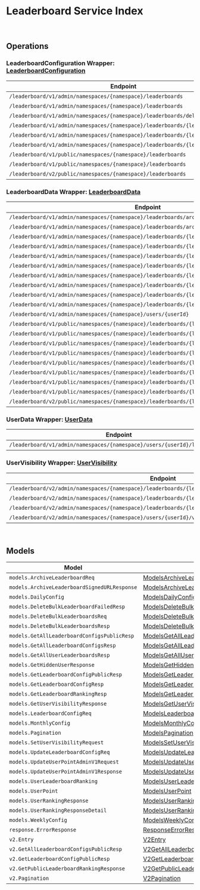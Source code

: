 # Leaderboard Service Index

&nbsp;  

## Operations

### LeaderboardConfiguration Wrapper:  [LeaderboardConfiguration](../AccelByte.Sdk/Api/Leaderboard/Wrapper/LeaderboardConfiguration.cs)
| Endpoint | Method | ID | Class | Example |
|---|---|---|---|---|
| `/leaderboard/v1/admin/namespaces/{namespace}/leaderboards` | GET | GetLeaderboardConfigurationsAdminV1 | [GetLeaderboardConfigurationsAdminV1](../AccelByte.Sdk/Api/Leaderboard/Operation/LeaderboardConfiguration/GetLeaderboardConfigurationsAdminV1.cs) | [GetLeaderboardConfigurationsAdminV1](../samples/AccelByte.Sdk.Sample.Cli/ApiCommand/Leaderboard/LeaderboardConfiguration/GetLeaderboardConfigurationsAdminV1.cs) |
| `/leaderboard/v1/admin/namespaces/{namespace}/leaderboards` | POST | CreateLeaderboardConfigurationAdminV1 | [CreateLeaderboardConfigurationAdminV1](../AccelByte.Sdk/Api/Leaderboard/Operation/LeaderboardConfiguration/CreateLeaderboardConfigurationAdminV1.cs) | [CreateLeaderboardConfigurationAdminV1](../samples/AccelByte.Sdk.Sample.Cli/ApiCommand/Leaderboard/LeaderboardConfiguration/CreateLeaderboardConfigurationAdminV1.cs) |
| `/leaderboard/v1/admin/namespaces/{namespace}/leaderboards/delete` | POST | DeleteBulkLeaderboardConfigurationAdminV1 | [DeleteBulkLeaderboardConfigurationAdminV1](../AccelByte.Sdk/Api/Leaderboard/Operation/LeaderboardConfiguration/DeleteBulkLeaderboardConfigurationAdminV1.cs) | [DeleteBulkLeaderboardConfigurationAdminV1](../samples/AccelByte.Sdk.Sample.Cli/ApiCommand/Leaderboard/LeaderboardConfiguration/DeleteBulkLeaderboardConfigurationAdminV1.cs) |
| `/leaderboard/v1/admin/namespaces/{namespace}/leaderboards/{leaderboardCode}` | GET | GetLeaderboardConfigurationAdminV1 | [GetLeaderboardConfigurationAdminV1](../AccelByte.Sdk/Api/Leaderboard/Operation/LeaderboardConfiguration/GetLeaderboardConfigurationAdminV1.cs) | [GetLeaderboardConfigurationAdminV1](../samples/AccelByte.Sdk.Sample.Cli/ApiCommand/Leaderboard/LeaderboardConfiguration/GetLeaderboardConfigurationAdminV1.cs) |
| `/leaderboard/v1/admin/namespaces/{namespace}/leaderboards/{leaderboardCode}` | PUT | UpdateLeaderboardConfigurationAdminV1 | [UpdateLeaderboardConfigurationAdminV1](../AccelByte.Sdk/Api/Leaderboard/Operation/LeaderboardConfiguration/UpdateLeaderboardConfigurationAdminV1.cs) | [UpdateLeaderboardConfigurationAdminV1](../samples/AccelByte.Sdk.Sample.Cli/ApiCommand/Leaderboard/LeaderboardConfiguration/UpdateLeaderboardConfigurationAdminV1.cs) |
| `/leaderboard/v1/admin/namespaces/{namespace}/leaderboards/{leaderboardCode}` | DELETE | DeleteLeaderboardConfigurationAdminV1 | [DeleteLeaderboardConfigurationAdminV1](../AccelByte.Sdk/Api/Leaderboard/Operation/LeaderboardConfiguration/DeleteLeaderboardConfigurationAdminV1.cs) | [DeleteLeaderboardConfigurationAdminV1](../samples/AccelByte.Sdk.Sample.Cli/ApiCommand/Leaderboard/LeaderboardConfiguration/DeleteLeaderboardConfigurationAdminV1.cs) |
| `/leaderboard/v1/public/namespaces/{namespace}/leaderboards` | GET | GetLeaderboardConfigurationsPublicV1 | [GetLeaderboardConfigurationsPublicV1](../AccelByte.Sdk/Api/Leaderboard/Operation/LeaderboardConfiguration/GetLeaderboardConfigurationsPublicV1.cs) | [GetLeaderboardConfigurationsPublicV1](../samples/AccelByte.Sdk.Sample.Cli/ApiCommand/Leaderboard/LeaderboardConfiguration/GetLeaderboardConfigurationsPublicV1.cs) |
| `/leaderboard/v1/public/namespaces/{namespace}/leaderboards` | POST | CreateLeaderboardConfigurationPublicV1 | [CreateLeaderboardConfigurationPublicV1](../AccelByte.Sdk/Api/Leaderboard/Operation/LeaderboardConfiguration/CreateLeaderboardConfigurationPublicV1.cs) | [CreateLeaderboardConfigurationPublicV1](../samples/AccelByte.Sdk.Sample.Cli/ApiCommand/Leaderboard/LeaderboardConfiguration/CreateLeaderboardConfigurationPublicV1.cs) |
| `/leaderboard/v2/public/namespaces/{namespace}/leaderboards` | GET | GetLeaderboardConfigurationsPublicV2 | [GetLeaderboardConfigurationsPublicV2](../AccelByte.Sdk/Api/Leaderboard/Operation/LeaderboardConfiguration/GetLeaderboardConfigurationsPublicV2.cs) | [GetLeaderboardConfigurationsPublicV2](../samples/AccelByte.Sdk.Sample.Cli/ApiCommand/Leaderboard/LeaderboardConfiguration/GetLeaderboardConfigurationsPublicV2.cs) |

### LeaderboardData Wrapper:  [LeaderboardData](../AccelByte.Sdk/Api/Leaderboard/Wrapper/LeaderboardData.cs)
| Endpoint | Method | ID | Class | Example |
|---|---|---|---|---|
| `/leaderboard/v1/admin/namespaces/{namespace}/leaderboards/archived` | GET | AdminGetArchivedLeaderboardRankingDataV1Handler | [AdminGetArchivedLeaderboardRankingDataV1Handler](../AccelByte.Sdk/Api/Leaderboard/Operation/LeaderboardData/AdminGetArchivedLeaderboardRankingDataV1Handler.cs) | [AdminGetArchivedLeaderboardRankingDataV1Handler](../samples/AccelByte.Sdk.Sample.Cli/ApiCommand/Leaderboard/LeaderboardData/AdminGetArchivedLeaderboardRankingDataV1Handler.cs) |
| `/leaderboard/v1/admin/namespaces/{namespace}/leaderboards/archived` | POST | CreateArchivedLeaderboardRankingDataV1Handler | [CreateArchivedLeaderboardRankingDataV1Handler](../AccelByte.Sdk/Api/Leaderboard/Operation/LeaderboardData/CreateArchivedLeaderboardRankingDataV1Handler.cs) | [CreateArchivedLeaderboardRankingDataV1Handler](../samples/AccelByte.Sdk.Sample.Cli/ApiCommand/Leaderboard/LeaderboardData/CreateArchivedLeaderboardRankingDataV1Handler.cs) |
| `/leaderboard/v1/admin/namespaces/{namespace}/leaderboards/{leaderboardCode}/alltime` | GET | GetAllTimeLeaderboardRankingAdminV1 | [GetAllTimeLeaderboardRankingAdminV1](../AccelByte.Sdk/Api/Leaderboard/Operation/LeaderboardData/GetAllTimeLeaderboardRankingAdminV1.cs) | [GetAllTimeLeaderboardRankingAdminV1](../samples/AccelByte.Sdk.Sample.Cli/ApiCommand/Leaderboard/LeaderboardData/GetAllTimeLeaderboardRankingAdminV1.cs) |
| `/leaderboard/v1/admin/namespaces/{namespace}/leaderboards/{leaderboardCode}/month` | GET | GetCurrentMonthLeaderboardRankingAdminV1 | [GetCurrentMonthLeaderboardRankingAdminV1](../AccelByte.Sdk/Api/Leaderboard/Operation/LeaderboardData/GetCurrentMonthLeaderboardRankingAdminV1.cs) | [GetCurrentMonthLeaderboardRankingAdminV1](../samples/AccelByte.Sdk.Sample.Cli/ApiCommand/Leaderboard/LeaderboardData/GetCurrentMonthLeaderboardRankingAdminV1.cs) |
| `/leaderboard/v1/admin/namespaces/{namespace}/leaderboards/{leaderboardCode}/season` | GET | GetCurrentSeasonLeaderboardRankingAdminV1 | [GetCurrentSeasonLeaderboardRankingAdminV1](../AccelByte.Sdk/Api/Leaderboard/Operation/LeaderboardData/GetCurrentSeasonLeaderboardRankingAdminV1.cs) | [GetCurrentSeasonLeaderboardRankingAdminV1](../samples/AccelByte.Sdk.Sample.Cli/ApiCommand/Leaderboard/LeaderboardData/GetCurrentSeasonLeaderboardRankingAdminV1.cs) |
| `/leaderboard/v1/admin/namespaces/{namespace}/leaderboards/{leaderboardCode}/today` | GET | GetTodayLeaderboardRankingAdminV1 | [GetTodayLeaderboardRankingAdminV1](../AccelByte.Sdk/Api/Leaderboard/Operation/LeaderboardData/GetTodayLeaderboardRankingAdminV1.cs) | [GetTodayLeaderboardRankingAdminV1](../samples/AccelByte.Sdk.Sample.Cli/ApiCommand/Leaderboard/LeaderboardData/GetTodayLeaderboardRankingAdminV1.cs) |
| `/leaderboard/v1/admin/namespaces/{namespace}/leaderboards/{leaderboardCode}/users/{userId}` | GET | GetUserRankingAdminV1 | [GetUserRankingAdminV1](../AccelByte.Sdk/Api/Leaderboard/Operation/LeaderboardData/GetUserRankingAdminV1.cs) | [GetUserRankingAdminV1](../samples/AccelByte.Sdk.Sample.Cli/ApiCommand/Leaderboard/LeaderboardData/GetUserRankingAdminV1.cs) |
| `/leaderboard/v1/admin/namespaces/{namespace}/leaderboards/{leaderboardCode}/users/{userId}` | PUT | UpdateUserPointAdminV1 | [UpdateUserPointAdminV1](../AccelByte.Sdk/Api/Leaderboard/Operation/LeaderboardData/UpdateUserPointAdminV1.cs) | [UpdateUserPointAdminV1](../samples/AccelByte.Sdk.Sample.Cli/ApiCommand/Leaderboard/LeaderboardData/UpdateUserPointAdminV1.cs) |
| `/leaderboard/v1/admin/namespaces/{namespace}/leaderboards/{leaderboardCode}/users/{userId}` | DELETE | DeleteUserRankingAdminV1 | [DeleteUserRankingAdminV1](../AccelByte.Sdk/Api/Leaderboard/Operation/LeaderboardData/DeleteUserRankingAdminV1.cs) | [DeleteUserRankingAdminV1](../samples/AccelByte.Sdk.Sample.Cli/ApiCommand/Leaderboard/LeaderboardData/DeleteUserRankingAdminV1.cs) |
| `/leaderboard/v1/admin/namespaces/{namespace}/leaderboards/{leaderboardCode}/week` | GET | GetCurrentWeekLeaderboardRankingAdminV1 | [GetCurrentWeekLeaderboardRankingAdminV1](../AccelByte.Sdk/Api/Leaderboard/Operation/LeaderboardData/GetCurrentWeekLeaderboardRankingAdminV1.cs) | [GetCurrentWeekLeaderboardRankingAdminV1](../samples/AccelByte.Sdk.Sample.Cli/ApiCommand/Leaderboard/LeaderboardData/GetCurrentWeekLeaderboardRankingAdminV1.cs) |
| `/leaderboard/v1/admin/namespaces/{namespace}/users/{userId}` | DELETE | DeleteUserRankingsAdminV1 | [DeleteUserRankingsAdminV1](../AccelByte.Sdk/Api/Leaderboard/Operation/LeaderboardData/DeleteUserRankingsAdminV1.cs) | [DeleteUserRankingsAdminV1](../samples/AccelByte.Sdk.Sample.Cli/ApiCommand/Leaderboard/LeaderboardData/DeleteUserRankingsAdminV1.cs) |
| `/leaderboard/v1/public/namespaces/{namespace}/leaderboards/{leaderboardCode}/alltime` | GET | GetAllTimeLeaderboardRankingPublicV1 | [GetAllTimeLeaderboardRankingPublicV1](../AccelByte.Sdk/Api/Leaderboard/Operation/LeaderboardData/GetAllTimeLeaderboardRankingPublicV1.cs) | [GetAllTimeLeaderboardRankingPublicV1](../samples/AccelByte.Sdk.Sample.Cli/ApiCommand/Leaderboard/LeaderboardData/GetAllTimeLeaderboardRankingPublicV1.cs) |
| `/leaderboard/v1/public/namespaces/{namespace}/leaderboards/{leaderboardCode}/archived` | GET | GetArchivedLeaderboardRankingDataV1Handler | [GetArchivedLeaderboardRankingDataV1Handler](../AccelByte.Sdk/Api/Leaderboard/Operation/LeaderboardData/GetArchivedLeaderboardRankingDataV1Handler.cs) | [GetArchivedLeaderboardRankingDataV1Handler](../samples/AccelByte.Sdk.Sample.Cli/ApiCommand/Leaderboard/LeaderboardData/GetArchivedLeaderboardRankingDataV1Handler.cs) |
| `/leaderboard/v1/public/namespaces/{namespace}/leaderboards/{leaderboardCode}/month` | GET | GetCurrentMonthLeaderboardRankingPublicV1 | [GetCurrentMonthLeaderboardRankingPublicV1](../AccelByte.Sdk/Api/Leaderboard/Operation/LeaderboardData/GetCurrentMonthLeaderboardRankingPublicV1.cs) | [GetCurrentMonthLeaderboardRankingPublicV1](../samples/AccelByte.Sdk.Sample.Cli/ApiCommand/Leaderboard/LeaderboardData/GetCurrentMonthLeaderboardRankingPublicV1.cs) |
| `/leaderboard/v1/public/namespaces/{namespace}/leaderboards/{leaderboardCode}/season` | GET | GetCurrentSeasonLeaderboardRankingPublicV1 | [GetCurrentSeasonLeaderboardRankingPublicV1](../AccelByte.Sdk/Api/Leaderboard/Operation/LeaderboardData/GetCurrentSeasonLeaderboardRankingPublicV1.cs) | [GetCurrentSeasonLeaderboardRankingPublicV1](../samples/AccelByte.Sdk.Sample.Cli/ApiCommand/Leaderboard/LeaderboardData/GetCurrentSeasonLeaderboardRankingPublicV1.cs) |
| `/leaderboard/v1/public/namespaces/{namespace}/leaderboards/{leaderboardCode}/today` | GET | GetTodayLeaderboardRankingPublicV1 | [GetTodayLeaderboardRankingPublicV1](../AccelByte.Sdk/Api/Leaderboard/Operation/LeaderboardData/GetTodayLeaderboardRankingPublicV1.cs) | [GetTodayLeaderboardRankingPublicV1](../samples/AccelByte.Sdk.Sample.Cli/ApiCommand/Leaderboard/LeaderboardData/GetTodayLeaderboardRankingPublicV1.cs) |
| `/leaderboard/v1/public/namespaces/{namespace}/leaderboards/{leaderboardCode}/users/{userId}` | GET | GetUserRankingPublicV1 | [GetUserRankingPublicV1](../AccelByte.Sdk/Api/Leaderboard/Operation/LeaderboardData/GetUserRankingPublicV1.cs) | [GetUserRankingPublicV1](../samples/AccelByte.Sdk.Sample.Cli/ApiCommand/Leaderboard/LeaderboardData/GetUserRankingPublicV1.cs) |
| `/leaderboard/v1/public/namespaces/{namespace}/leaderboards/{leaderboardCode}/users/{userId}` | DELETE | DeleteUserRankingPublicV1 | [DeleteUserRankingPublicV1](../AccelByte.Sdk/Api/Leaderboard/Operation/LeaderboardData/DeleteUserRankingPublicV1.cs) | [DeleteUserRankingPublicV1](../samples/AccelByte.Sdk.Sample.Cli/ApiCommand/Leaderboard/LeaderboardData/DeleteUserRankingPublicV1.cs) |
| `/leaderboard/v1/public/namespaces/{namespace}/leaderboards/{leaderboardCode}/week` | GET | GetCurrentWeekLeaderboardRankingPublicV1 | [GetCurrentWeekLeaderboardRankingPublicV1](../AccelByte.Sdk/Api/Leaderboard/Operation/LeaderboardData/GetCurrentWeekLeaderboardRankingPublicV1.cs) | [GetCurrentWeekLeaderboardRankingPublicV1](../samples/AccelByte.Sdk.Sample.Cli/ApiCommand/Leaderboard/LeaderboardData/GetCurrentWeekLeaderboardRankingPublicV1.cs) |
| `/leaderboard/v2/public/namespaces/{namespace}/leaderboards/{leaderboardCode}/alltime` | GET | GetAllTimeLeaderboardRankingPublicV2 | [GetAllTimeLeaderboardRankingPublicV2](../AccelByte.Sdk/Api/Leaderboard/Operation/LeaderboardData/GetAllTimeLeaderboardRankingPublicV2.cs) | [GetAllTimeLeaderboardRankingPublicV2](../samples/AccelByte.Sdk.Sample.Cli/ApiCommand/Leaderboard/LeaderboardData/GetAllTimeLeaderboardRankingPublicV2.cs) |

### UserData Wrapper:  [UserData](../AccelByte.Sdk/Api/Leaderboard/Wrapper/UserData.cs)
| Endpoint | Method | ID | Class | Example |
|---|---|---|---|---|
| `/leaderboard/v1/admin/namespaces/{namespace}/users/{userId}/leaderboards` | GET | GetUserLeaderboardRankingsAdminV1 | [GetUserLeaderboardRankingsAdminV1](../AccelByte.Sdk/Api/Leaderboard/Operation/UserData/GetUserLeaderboardRankingsAdminV1.cs) | [GetUserLeaderboardRankingsAdminV1](../samples/AccelByte.Sdk.Sample.Cli/ApiCommand/Leaderboard/UserData/GetUserLeaderboardRankingsAdminV1.cs) |

### UserVisibility Wrapper:  [UserVisibility](../AccelByte.Sdk/Api/Leaderboard/Wrapper/UserVisibility.cs)
| Endpoint | Method | ID | Class | Example |
|---|---|---|---|---|
| `/leaderboard/v2/admin/namespaces/{namespace}/leaderboards/{leaderboardCode}/users/hidden` | GET | GetHiddenUsersV2 | [GetHiddenUsersV2](../AccelByte.Sdk/Api/Leaderboard/Operation/UserVisibility/GetHiddenUsersV2.cs) | [GetHiddenUsersV2](../samples/AccelByte.Sdk.Sample.Cli/ApiCommand/Leaderboard/UserVisibility/GetHiddenUsersV2.cs) |
| `/leaderboard/v2/admin/namespaces/{namespace}/leaderboards/{leaderboardCode}/users/{userId}/visibility` | GET | GetUserVisibilityStatusV2 | [GetUserVisibilityStatusV2](../AccelByte.Sdk/Api/Leaderboard/Operation/UserVisibility/GetUserVisibilityStatusV2.cs) | [GetUserVisibilityStatusV2](../samples/AccelByte.Sdk.Sample.Cli/ApiCommand/Leaderboard/UserVisibility/GetUserVisibilityStatusV2.cs) |
| `/leaderboard/v2/admin/namespaces/{namespace}/leaderboards/{leaderboardCode}/users/{userId}/visibility` | PUT | SetUserLeaderboardVisibilityStatusV2 | [SetUserLeaderboardVisibilityStatusV2](../AccelByte.Sdk/Api/Leaderboard/Operation/UserVisibility/SetUserLeaderboardVisibilityStatusV2.cs) | [SetUserLeaderboardVisibilityStatusV2](../samples/AccelByte.Sdk.Sample.Cli/ApiCommand/Leaderboard/UserVisibility/SetUserLeaderboardVisibilityStatusV2.cs) |
| `/leaderboard/v2/admin/namespaces/{namespace}/users/{userId}/visibility` | PUT | SetUserVisibilityStatusV2 | [SetUserVisibilityStatusV2](../AccelByte.Sdk/Api/Leaderboard/Operation/UserVisibility/SetUserVisibilityStatusV2.cs) | [SetUserVisibilityStatusV2](../samples/AccelByte.Sdk.Sample.Cli/ApiCommand/Leaderboard/UserVisibility/SetUserVisibilityStatusV2.cs) |


&nbsp;  

## Models

| Model | Class |
|---|---|
| `models.ArchiveLeaderboardReq` | [ModelsArchiveLeaderboardReq](../AccelByte.Sdk/Api/Leaderboard/Model/ModelsArchiveLeaderboardReq.cs) |
| `models.ArchiveLeaderboardSignedURLResponse` | [ModelsArchiveLeaderboardSignedURLResponse](../AccelByte.Sdk/Api/Leaderboard/Model/ModelsArchiveLeaderboardSignedURLResponse.cs) |
| `models.DailyConfig` | [ModelsDailyConfig](../AccelByte.Sdk/Api/Leaderboard/Model/ModelsDailyConfig.cs) |
| `models.DeleteBulkLeaderboardFailedResp` | [ModelsDeleteBulkLeaderboardFailedResp](../AccelByte.Sdk/Api/Leaderboard/Model/ModelsDeleteBulkLeaderboardFailedResp.cs) |
| `models.DeleteBulkLeaderboardsReq` | [ModelsDeleteBulkLeaderboardsReq](../AccelByte.Sdk/Api/Leaderboard/Model/ModelsDeleteBulkLeaderboardsReq.cs) |
| `models.DeleteBulkLeaderboardsResp` | [ModelsDeleteBulkLeaderboardsResp](../AccelByte.Sdk/Api/Leaderboard/Model/ModelsDeleteBulkLeaderboardsResp.cs) |
| `models.GetAllLeaderboardConfigsPublicResp` | [ModelsGetAllLeaderboardConfigsPublicResp](../AccelByte.Sdk/Api/Leaderboard/Model/ModelsGetAllLeaderboardConfigsPublicResp.cs) |
| `models.GetAllLeaderboardConfigsResp` | [ModelsGetAllLeaderboardConfigsResp](../AccelByte.Sdk/Api/Leaderboard/Model/ModelsGetAllLeaderboardConfigsResp.cs) |
| `models.GetAllUserLeaderboardsResp` | [ModelsGetAllUserLeaderboardsResp](../AccelByte.Sdk/Api/Leaderboard/Model/ModelsGetAllUserLeaderboardsResp.cs) |
| `models.GetHiddenUserResponse` | [ModelsGetHiddenUserResponse](../AccelByte.Sdk/Api/Leaderboard/Model/ModelsGetHiddenUserResponse.cs) |
| `models.GetLeaderboardConfigPublicResp` | [ModelsGetLeaderboardConfigPublicResp](../AccelByte.Sdk/Api/Leaderboard/Model/ModelsGetLeaderboardConfigPublicResp.cs) |
| `models.GetLeaderboardConfigResp` | [ModelsGetLeaderboardConfigResp](../AccelByte.Sdk/Api/Leaderboard/Model/ModelsGetLeaderboardConfigResp.cs) |
| `models.GetLeaderboardRankingResp` | [ModelsGetLeaderboardRankingResp](../AccelByte.Sdk/Api/Leaderboard/Model/ModelsGetLeaderboardRankingResp.cs) |
| `models.GetUserVisibilityResponse` | [ModelsGetUserVisibilityResponse](../AccelByte.Sdk/Api/Leaderboard/Model/ModelsGetUserVisibilityResponse.cs) |
| `models.LeaderboardConfigReq` | [ModelsLeaderboardConfigReq](../AccelByte.Sdk/Api/Leaderboard/Model/ModelsLeaderboardConfigReq.cs) |
| `models.MonthlyConfig` | [ModelsMonthlyConfig](../AccelByte.Sdk/Api/Leaderboard/Model/ModelsMonthlyConfig.cs) |
| `models.Pagination` | [ModelsPagination](../AccelByte.Sdk/Api/Leaderboard/Model/ModelsPagination.cs) |
| `models.SetUserVisibilityRequest` | [ModelsSetUserVisibilityRequest](../AccelByte.Sdk/Api/Leaderboard/Model/ModelsSetUserVisibilityRequest.cs) |
| `models.UpdateLeaderboardConfigReq` | [ModelsUpdateLeaderboardConfigReq](../AccelByte.Sdk/Api/Leaderboard/Model/ModelsUpdateLeaderboardConfigReq.cs) |
| `models.UpdateUserPointAdminV1Request` | [ModelsUpdateUserPointAdminV1Request](../AccelByte.Sdk/Api/Leaderboard/Model/ModelsUpdateUserPointAdminV1Request.cs) |
| `models.UpdateUserPointAdminV1Response` | [ModelsUpdateUserPointAdminV1Response](../AccelByte.Sdk/Api/Leaderboard/Model/ModelsUpdateUserPointAdminV1Response.cs) |
| `models.UserLeaderboardRanking` | [ModelsUserLeaderboardRanking](../AccelByte.Sdk/Api/Leaderboard/Model/ModelsUserLeaderboardRanking.cs) |
| `models.UserPoint` | [ModelsUserPoint](../AccelByte.Sdk/Api/Leaderboard/Model/ModelsUserPoint.cs) |
| `models.UserRankingResponse` | [ModelsUserRankingResponse](../AccelByte.Sdk/Api/Leaderboard/Model/ModelsUserRankingResponse.cs) |
| `models.UserRankingResponseDetail` | [ModelsUserRankingResponseDetail](../AccelByte.Sdk/Api/Leaderboard/Model/ModelsUserRankingResponseDetail.cs) |
| `models.WeeklyConfig` | [ModelsWeeklyConfig](../AccelByte.Sdk/Api/Leaderboard/Model/ModelsWeeklyConfig.cs) |
| `response.ErrorResponse` | [ResponseErrorResponse](../AccelByte.Sdk/Api/Leaderboard/Model/ResponseErrorResponse.cs) |
| `v2.Entry` | [V2Entry](../AccelByte.Sdk/Api/Leaderboard/Model/V2Entry.cs) |
| `v2.GetAllLeaderboardConfigsPublicResp` | [V2GetAllLeaderboardConfigsPublicResp](../AccelByte.Sdk/Api/Leaderboard/Model/V2GetAllLeaderboardConfigsPublicResp.cs) |
| `v2.GetLeaderboardConfigPublicResp` | [V2GetLeaderboardConfigPublicResp](../AccelByte.Sdk/Api/Leaderboard/Model/V2GetLeaderboardConfigPublicResp.cs) |
| `v2.GetPublicLeaderboardRankingResponse` | [V2GetPublicLeaderboardRankingResponse](../AccelByte.Sdk/Api/Leaderboard/Model/V2GetPublicLeaderboardRankingResponse.cs) |
| `v2.Pagination` | [V2Pagination](../AccelByte.Sdk/Api/Leaderboard/Model/V2Pagination.cs) |
